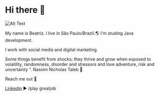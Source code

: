 # Hi there  👋

![Alt Text](https://media.giphy.com/media/udhngZK2IFTc4/giphy.gif)

My name is Beatriz. I live in São Paulo/Brazil.:earth_americas:
I'm studing Java development.

I work with social media and digital marketing.

Some things benefit from shocks; they thrive and grow when exposed to volatility, randomness, disorder and stressors and love adventure, risk and uncertainty ”. 
Nassim Nicholas Taleb :ocean:   


Reach me out :iphone:

[Linkedin](https://www.linkedin.com/in/beatriz2071/) 
► /play greatjob

